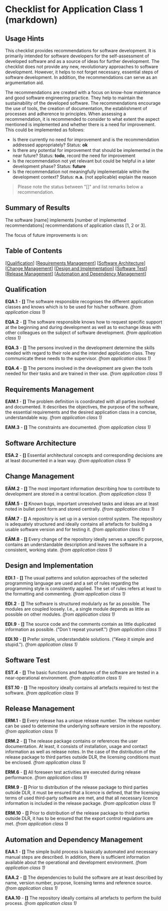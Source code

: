 # Checklist for Application Class 1 (markdown)

## Usage Hints
This checklist provides recommendations for software development. It is primarily intended for software developers for the self-assessment of developed software and as a source of ideas for further development. The checklist does not provide any new, revolutionary approaches to software development. However, it helps to not forget necessary, essential steps of software development. In addition, the recommendations can serve as an argumentation aid. 

The recommendations are created with a focus on know-how maintenance and good software engineering practice. They help to maintain the sustainability of the developed software. The recommendations encourage the use of tools, the creation of documentation, the establishment of processes and adherence to principles. When assessing a recommendation, it is recommended to consider to what extent the aspect mentioned is implemented and whether there is a need for improvement. This could be implemented as follows: 

* Is there currently no need for improvement and is the recommendation addressed appropriately? Status: **ok** 
* Is there any potential for improvement that should be implemented in the near future? Status: **todo**, record the need for improvement 
* Is the recommendation not yet relevant but could be helpful in a later development phase? Status: **future** 
* Is the recommendation not meaningfully implementable within the development context? Status: **n.a.** (not applicable) explain the reason 

> Please note the status between "[]" and list remarks below a recommendation.

## Summary of Results
The software [name] implements [number of implemented recommendations] recommendations of application class [1, 2 or 3]. 

The focus of future improvements is on:

## Table of Contents
[[Qualification](#qualifizierung)] [[Requirements Management](#anforderungsmanagement)] [[Software Architecture](#software-architektur)] [[Change Management](#aenderungsmanagement)] [[Design and Implementation](#design-implementierung)] [[Software Test](#software-test)] [[Release Management](#release-management)] [[Automation and Dependency Management](#automatisierung-abhaengigkeiten)] 

## Qualification <a name="qualifizierung"></a>
**EQA.1** - **[]** The software responsible recognises the different application classes and knows which is to be used for his/her software. *(from application class 1)*

**EQA.2** - **[]** The software responsible knows how to request specific support at the beginning and during development as well as to exchange ideas with other colleagues on the subject of software development. *(from application class 1)*

**EQA.3** - **[]** The persons involved in the development determine the skills needed with regard to their role and the intended application class. They communicate these needs to the supervisor. *(from application class 1)*

**EQA.4** - **[]** The persons involved in the development are given the tools needed for their tasks and are trained in their use. *(from application class 1)*

## Requirements Management <a name="anforderungsmanagement"></a>
**EAM.1** - **[]** The problem definition is coordinated with all parties involved and documented. It describes the objectives, the purpose of the software, the essential requirements and the desired application class in a concise, understandable way. *(from application class 1)*

**EAM.3** - **[]** The constraints are documented. *(from application class 1)*

## Software Architecture <a name="software-architektur"></a>
**ESA.2** - **[]** Essential architectural concepts and corresponding decisions are at least documented in a lean way. *(from application class 1)*

## Change Management <a name="aenderungsmanagement"></a>
**EÄM.2** - **[]** The most important information describing how to contribute to development are stored in a central location. *(from application class 1)*

**EÄM.5** - **[]** Known bugs, important unresolved tasks and ideas are at least noted in bullet point form and stored centrally. *(from application class 1)*

**EÄM.7** - **[]** A repository is set up in a version control system. The repository is adequately structured and ideally contains all artefacts for building a usable software version and for testing it. *(from application class 1)*

**EÄM.8** - **[]** Every change of the repository ideally serves a specific purpose, contains an understandable description and leaves the software in a consistent, working state. *(from application class 1)*

## Design and Implementation <a name="design-implementierung"></a>
**EDI.1** - **[]** The usual patterns and solution approaches of the selected programming language are used and a set of rules regarding the programming style is consistently applied. The set of rules refers at least to the formatting and commenting. *(from application class 1)*

**EDI.2** - **[]** The software is structured modularly as far as possible. The modules are coupled loosely. I.e., a single module depends as little as possible on other modules. *(from application class 1)*

**EDI.9** - **[]** The source code and the comments contain as little duplicated information as possible. ("Don`t repeat yourself.") *(from application class 1)*

**EDI.10** - **[]** Prefer simple, understandable solutions. ("Keep it simple and stupid."). *(from application class 1)*

## Software Test <a name="software-test"></a>
**EST.4** - **[]** The basic functions and features of the software are tested in a near-operational environment. *(from application class 1)*

**EST.10** - **[]** The repository ideally contains all artefacts required to test the software. *(from application class 1)*

## Release Management <a name="release-management"></a>
**ERM.1** - **[]** Every release has a unique release number. The release number can be used to determine the underlying software version in the repository. *(from application class 1)*

**ERM.2** - **[]** The release package contains or references the user documentation. At least, it consists of installation, usage and contact information as well as release notes. In the case of the distribution of the release package to third parties outside DLR, the licensing conditions must be enclosed. *(from application class 1)*

**ERM.6** - **[]** All foreseen test activities are executed during release performance. *(from application class 1)*

**ERM.9** - **[]** Prior to distribution of the release package to third parties outside DLR, it must be ensured that a licence is defined, that the licensing terms of used third-party software are met, and that all necessary licence information is included in the release package. *(from application class 1)*

**ERM.10** - **[]** Prior to distribution of the release package to third parties outside DLR, it has to be ensured that the export control regulations are met. *(from application class 1)*

## Automation and Dependency Management <a name="automatisierung-abhaengigkeiten"></a>
**EAA.1** - **[]** The simple build process is basically automated and necessary manual steps are described. In addition, there is sufficient information available about the operational and development environment. *(from application class 1)*

**EAA.2** - **[]** The dependencies to build the software are at least described by name, version number, purpose, licensing terms and reference source. *(from application class 1)*

**EAA.10** - **[]** The repository ideally contains all artefacts to perform the build process. *(from application class 1)*
